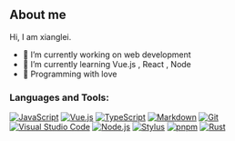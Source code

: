 ## About me

Hi, I am xianglei.

- 🍰 I’m currently working on web development
- 🌈 I’m currently learning Vue.js , React , Node
- 🌸 Programming with love


### Languages and Tools:
<p dir="auto"><a target="_blank" rel="noopener noreferrer" href="https://camo.githubusercontent.com/318695bb8bb3f74e026bb85d3b3a94aaf489017986ea5384d10a789617ec00ed/68747470733a2f2f696d672e736869656c64732e696f2f62616467652f4a6176615363726970742d4637444631453f7374796c653d666c61742d737175617265266c6f676f3d4a617661536372697074266c6f676f436f6c6f723d7768697465"><img src="https://camo.githubusercontent.com/318695bb8bb3f74e026bb85d3b3a94aaf489017986ea5384d10a789617ec00ed/68747470733a2f2f696d672e736869656c64732e696f2f62616467652f4a6176615363726970742d4637444631453f7374796c653d666c61742d737175617265266c6f676f3d4a617661536372697074266c6f676f436f6c6f723d7768697465" alt="JavaScript" data-canonical-src="https://img.shields.io/badge/JavaScript-F7DF1E?style=flat-square&amp;logo=JavaScript&amp;logoColor=white" style="max-width: 100%;"></a>
<a target="_blank" rel="noopener noreferrer" href="https://camo.githubusercontent.com/7d40774762a6559831664bbeb1b3d4e6b55ca155467da23c89cf8207cb063d64/68747470733a2f2f696d672e736869656c64732e696f2f62616467652f5675652e6a732d3446433038443f7374796c653d666c61742d737175617265266c6f676f3d5675652e6a73266c6f676f436f6c6f723d7768697465"><img src="https://camo.githubusercontent.com/7d40774762a6559831664bbeb1b3d4e6b55ca155467da23c89cf8207cb063d64/68747470733a2f2f696d672e736869656c64732e696f2f62616467652f5675652e6a732d3446433038443f7374796c653d666c61742d737175617265266c6f676f3d5675652e6a73266c6f676f436f6c6f723d7768697465" alt="Vue.js" data-canonical-src="https://img.shields.io/badge/Vue.js-4FC08D?style=flat-square&amp;logo=Vue.js&amp;logoColor=white" style="max-width: 100%;"></a>
<a target="_blank" rel="noopener noreferrer" href="https://camo.githubusercontent.com/71b77ec2da2b40e8f515fdb92fac8b4d53ed6c407db870970133d0049577d0e4/68747470733a2f2f696d672e736869656c64732e696f2f62616467652f547970655363726970742d3266373463303f7374796c653d666c61742d737175617265266c6f676f3d54797065536372697074266c6f676f436f6c6f723d7768697465"><img src="https://camo.githubusercontent.com/71b77ec2da2b40e8f515fdb92fac8b4d53ed6c407db870970133d0049577d0e4/68747470733a2f2f696d672e736869656c64732e696f2f62616467652f547970655363726970742d3266373463303f7374796c653d666c61742d737175617265266c6f676f3d54797065536372697074266c6f676f436f6c6f723d7768697465" alt="TypeScript" data-canonical-src="https://img.shields.io/badge/TypeScript-2f74c0?style=flat-square&amp;logo=TypeScript&amp;logoColor=white" style="max-width: 100%;"></a>
<a target="_blank" rel="noopener noreferrer" href="https://camo.githubusercontent.com/56a56218aad676ea38434119f83f871e62fa83b87d09e1eb486566c1f9536ece/68747470733a2f2f696d672e736869656c64732e696f2f62616467652f4d61726b446f776e2d3243384542423f7374796c653d666c61742d737175617265266c6f676f3d4d61726b646f776e266c6f676f436f6c6f723d7768697465"><img src="https://camo.githubusercontent.com/56a56218aad676ea38434119f83f871e62fa83b87d09e1eb486566c1f9536ece/68747470733a2f2f696d672e736869656c64732e696f2f62616467652f4d61726b446f776e2d3243384542423f7374796c653d666c61742d737175617265266c6f676f3d4d61726b646f776e266c6f676f436f6c6f723d7768697465" alt="Markdown" data-canonical-src="https://img.shields.io/badge/MarkDown-2C8EBB?style=flat-square&amp;logo=Markdown&amp;logoColor=white" style="max-width: 100%;"></a>
<a target="_blank" rel="noopener noreferrer" href="https://camo.githubusercontent.com/91271f210478908838baa7463daa6af4c78827b2d4d0a1ddfcdaf254b41edf87/68747470733a2f2f696d672e736869656c64732e696f2f62616467652f4769742d4630353033323f7374796c653d666c61742d737175617265266c6f676f3d476974266c6f676f436f6c6f723d7768697465"><img src="https://camo.githubusercontent.com/91271f210478908838baa7463daa6af4c78827b2d4d0a1ddfcdaf254b41edf87/68747470733a2f2f696d672e736869656c64732e696f2f62616467652f4769742d4630353033323f7374796c653d666c61742d737175617265266c6f676f3d476974266c6f676f436f6c6f723d7768697465" alt="Git" data-canonical-src="https://img.shields.io/badge/Git-F05032?style=flat-square&amp;logo=Git&amp;logoColor=white" style="max-width: 100%;"></a>
<a target="_blank" rel="noopener noreferrer" href="https://camo.githubusercontent.com/ebf1a2d8ce1e58753a2d30b2c2abb8b4afd4fbd9c46da88c6e6f0f7281598e70/68747470733a2f2f696d672e736869656c64732e696f2f62616467652f56697375616c5f53747564696f5f436f64652d3233616166323f7374796c653d666c61742d737175617265266c6f676f3d56697375616c2d53747564696f2d436f6465266c6f676f436f6c6f723d7768697465"><img src="https://camo.githubusercontent.com/ebf1a2d8ce1e58753a2d30b2c2abb8b4afd4fbd9c46da88c6e6f0f7281598e70/68747470733a2f2f696d672e736869656c64732e696f2f62616467652f56697375616c5f53747564696f5f436f64652d3233616166323f7374796c653d666c61742d737175617265266c6f676f3d56697375616c2d53747564696f2d436f6465266c6f676f436f6c6f723d7768697465" alt="Visual Studio Code" data-canonical-src="https://img.shields.io/badge/Visual_Studio_Code-23aaf2?style=flat-square&amp;logo=Visual-Studio-Code&amp;logoColor=white" style="max-width: 100%;"></a>
<a target="_blank" rel="noopener noreferrer" href="https://camo.githubusercontent.com/a3f3334e90b76678655dc24a64dfaf50c6c15bbbe75de87f321c792fa4c34795/68747470733a2f2f696d672e736869656c64732e696f2f62616467652f4e6f64652e6a732d3333393933333f7374796c653d666c61742d737175617265266c6f676f3d4e6f64652e6a73266c6f676f436f6c6f723d7768697465"><img src="https://camo.githubusercontent.com/a3f3334e90b76678655dc24a64dfaf50c6c15bbbe75de87f321c792fa4c34795/68747470733a2f2f696d672e736869656c64732e696f2f62616467652f4e6f64652e6a732d3333393933333f7374796c653d666c61742d737175617265266c6f676f3d4e6f64652e6a73266c6f676f436f6c6f723d7768697465" alt="Node.js" data-canonical-src="https://img.shields.io/badge/Node.js-339933?style=flat-square&amp;logo=Node.js&amp;logoColor=white" style="max-width: 100%;"></a>
<a target="_blank" rel="noopener noreferrer" href="https://camo.githubusercontent.com/cb378c4e16ed409dd1a084a2f98359150b43ff18c533160a5db498536eaa5974/68747470733a2f2f696d672e736869656c64732e696f2f62616467652f5374796c75732d3631444146423f7374796c653d666c61742d737175617265266c6f676f3d5374796c7573266c6f676f436f6c6f723d7768697465"><img src="https://camo.githubusercontent.com/cb378c4e16ed409dd1a084a2f98359150b43ff18c533160a5db498536eaa5974/68747470733a2f2f696d672e736869656c64732e696f2f62616467652f5374796c75732d3631444146423f7374796c653d666c61742d737175617265266c6f676f3d5374796c7573266c6f676f436f6c6f723d7768697465" alt="Stylus" data-canonical-src="https://img.shields.io/badge/Stylus-61DAFB?style=flat-square&amp;logo=Stylus&amp;logoColor=white" style="max-width: 100%;"></a>
<a target="_blank" rel="noopener noreferrer" href="https://camo.githubusercontent.com/23547d679b107eff115699cb00862e6026241de79c5edb60c40deb8de7a724a9/68747470733a2f2f696d672e736869656c64732e696f2f62616467652f706e706d2d6636393232303f7374796c653d666c61742d737175617265266c6f676f3d706e706d266c6f676f436f6c6f723d7768697465"><img src="https://camo.githubusercontent.com/23547d679b107eff115699cb00862e6026241de79c5edb60c40deb8de7a724a9/68747470733a2f2f696d672e736869656c64732e696f2f62616467652f706e706d2d6636393232303f7374796c653d666c61742d737175617265266c6f676f3d706e706d266c6f676f436f6c6f723d7768697465" alt="pnpm" data-canonical-src="https://img.shields.io/badge/pnpm-f69220?style=flat-square&amp;logo=pnpm&amp;logoColor=white" style="max-width: 100%;"></a>
<a target="_blank" rel="noopener noreferrer" href="https://camo.githubusercontent.com/81d99667201f7ef35e43229777935c6f7c13f274de5fa1d59114594d890ed7e0/68747470733a2f2f696d672e736869656c64732e696f2f62616467652f527573742d6566346130303f7374796c653d666c61742d737175617265266c6f676f3d52757374266c6f676f436f6c6f723d7768697465"><img src="https://camo.githubusercontent.com/81d99667201f7ef35e43229777935c6f7c13f274de5fa1d59114594d890ed7e0/68747470733a2f2f696d672e736869656c64732e696f2f62616467652f527573742d6566346130303f7374796c653d666c61742d737175617265266c6f676f3d52757374266c6f676f436f6c6f723d7768697465" alt="Rust" data-canonical-src="https://img.shields.io/badge/Rust-ef4a00?style=flat-square&amp;logo=Rust&amp;logoColor=white" style="max-width: 100%;"></a></p>
